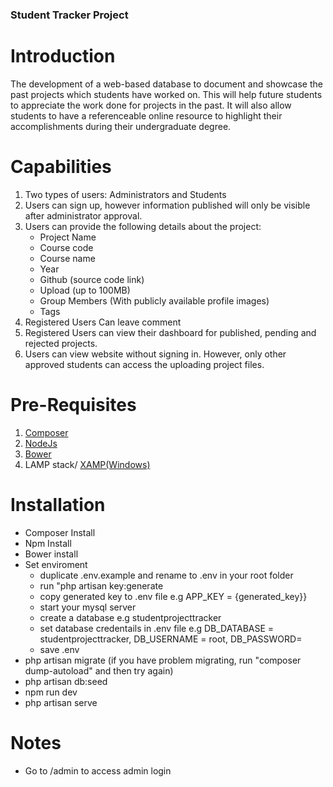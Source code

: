 ### Student Tracker Project
# Introduction

<p>The development of a web-based database to document and showcase the past projects which students have worked on. This will help future students to appreciate the work done for projects in the past. It will also allow students to have a referenceable online resource to highlight their accomplishments during their undergraduate degree.</p>

# Capabilities
1. Two types of users: Administrators and Students
2. Users can sign up, however information published will only be visible after administrator approval.
3. Users can provide the following details about the project:
    + Project Name
    + Course code
    + Course name
    + Year
    + Github (source code link)
    + Upload (up to 100MB)
    + Group Members (With publicly available profile images)
    + Tags
4. Registered Users Can leave comment
5. Registered Users can view their dashboard for published, pending and rejected projects. 
6. Users can view website without signing in. However, only other approved students can access the uploading project files.

# Pre-Requisites
1. <a href="https://getcomposer.org/">Composer</a>
2. <a href="https://nodejs.org/en/">NodeJs </a>
3. <a href="https://bower.io/">Bower</a>
4. LAMP stack/ <a href="https://www.apachefriends.org/index.html">XAMP(Windows)</a>

# Installation
* Composer Install
* Npm Install
* Bower install
* Set enviroment
    * duplicate .env.example and rename to .env in your root folder
    * run "php artisan key:generate
    * copy generated key to .env file e.g APP_KEY = {generated_key}}
    * start your mysql server
    * create a database e.g studentprojecttracker
    * set database credentails in .env file e.g DB_DATABASE = studentprojecttracker, DB_USERNAME = root, DB_PASSWORD=
    * save .env
* php artisan migrate (if you have problem migrating, run "composer dump-autoload" and then try again)
* php artisan db:seed
* npm run dev
* php artisan serve

# Notes
* Go to /admin to access admin login
